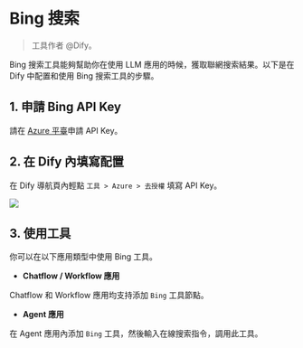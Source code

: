 # Bing 搜索

> 工具作者 @Dify。

Bing 搜索工具能夠幫助你在使用 LLM 應用的時候，獲取聯網搜索結果。以下是在 Dify 中配置和使用 Bing 搜索工具的步驟。

## 1. 申請 Bing API Key

請在 [Azure 平臺](https://platform.openai.com/)申請 API Key。

## 2. 在 Dify 內填寫配置

在 Dify 導航頁內輕點 `工具 > Azure > 去授權` 填寫 API Key。

![](../../../../img/zh-tools-bing.png)

## 3. 使用工具

你可以在以下應用類型中使用 Bing 工具。

- **Chatflow / Workflow 應用**

Chatflow 和 Workflow 應用均支持添加 `Bing` 工具節點。

- **Agent 應用**

在 Agent 應用內添加 `Bing` 工具，然後輸入在線搜索指令，調用此工具。
